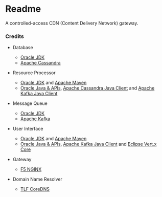 # Readme
A controlled-access CDN (Content Delivery Network) gateway.

### Credits

- Database
  - [Oracle JDK](https://docs.oracle.com/en/java/javase/17/)
  - [Apache Cassandra](https://cassandra.apache.org/)

- Resource Processor
  - [Oracle JDK](https://docs.oracle.com/en/java/javase/21/) and [Apache Maven](https://maven.apache.org/)
  - [Oracle Java & APIs](https://docs.oracle.com/en/java/javase/21/), [Apache Cassandra Java Client](https://github.com/apache/cassandra-java-driver) and [Apache Kafka Java Client](https://kafka.apache.org/documentation/#api)

- Message Queue
  - [Oracle JDK](https://docs.oracle.com/en/java/javase/21/)
  - [Apache Kafka](https://kafka.apache.org/)

- User Interface
  - [Oracle JDK](https://docs.oracle.com/en/java/javase/21/) and [Apache Maven](https://maven.apache.org/)
  - [Oracle Java & APIs](https://docs.oracle.com/en/java/javase/21/), [Apache Kafka Java Client](https://kafka.apache.org/documentation/#api) and [Eclipse Vert.x Core](https://github.com/eclipse-vertx/vert.x)

- Gateway
  - [F5 NGINX](https://www.f5.com/products/nginx)

- Domain Name Resolver
  - [TLF CoreDNS](https://github.com/coredns/coredns)
